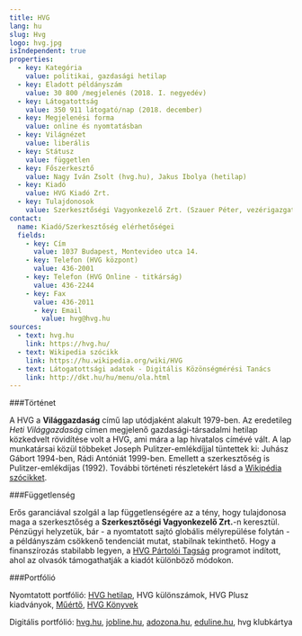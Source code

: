 ```yaml
---
title: HVG
lang: hu
slug: Hvg
logo: hvg.jpg
isIndependent: true
properties:
  - key: Kategória
    value: politikai, gazdasági hetilap
  - key: Eladott példányszám
    value: 30 800 /megjelenés (2018. I. negyedév)
  - key: Látogatottság
    value: 350 911 látogató/nap (2018. december)
  - key: Megjelenési forma
    value: online és nyomtatásban
  - key: Világnézet
    value: liberális
  - key: Státusz
    value: független
  - key: Főszerkesztő
    value: Nagy Iván Zsolt (hvg.hu), Jakus Ibolya (hetilap)
  - key: Kiadó
    value: HVG Kiadó Zrt.
  - key: Tulajdonosok
    value: Szerkesztőségi Vagyonkezelő Zrt. (Szauer Péter, vezérigazgató)
contact:
  name: Kiadó/Szerkesztőség elérhetőségei
  fields:
    - key: Cím
      value: 1037 Budapest, Montevideo utca 14.
    - key: Telefon (HVG központ)
      value: 436-2001
    - key: Telefon (HVG Online - titkárság)
      value: 436-2244
    - key: Fax
      value: 436-2011
	  - key: Email
	    value: hvg@hvg.hu
sources:
  - text: hvg.hu
    link: https://hvg.hu/
  - text: Wikipedia szócikk
    link: https://hu.wikipedia.org/wiki/HVG
  - text: Látogatottsági adatok - Digitális Közönségmérési Tanács
    link: http://dkt.hu/hu/menu/ola.html
---
```


###Történet

A HVG a **Világgazdaság** című lap utódjaként alakult 1979-ben. Az eredetileg *Heti Világgazdaság* címen megjelenő gazdasági-társadalmi hetilap közkedvelt rövidítése volt a HVG, ami mára a lap hivatalos címévé vált.
A lap munkatársai közül többeket Joseph Pulitzer-emlékdíjjal tüntettek ki: Juhász Gábort 1994-ben, Rádi Antóniát 1999-ben.  Emellett a szerkesztőség is Pulitzer-emlékdíjas (1992). További történeti részletekért lásd a [Wikipédia szócikket](https://hu.wikipedia.org/wiki/HVG).

###Függetlenség

Erős garanciával szolgál a lap függetlenségére az a tény, hogy tulajdonosa maga a szerkesztőség a **Szerkesztőségi Vagyonkezelő Zrt.**-n keresztül. Pénzügyi helyzetük, bár - a nyomtatott sajtó globális mélyrepülése folytán - a példányszám csökkenő tendenciát mutat, stabilnak tekinthető. Hogy a finanszírozás stabilabb legyen, a [HVG Pártolói Tagság](https://tagsag.hvg.hu/) programot indított, ahol az olvasók támogathatják a kiadót különböző módokon.

###Portfólió

Nyomtatott portfólió: [HVG hetilap](https://hvg.hu/hetilap), HVG különszámok, HVG Plusz kiadványok, [Műértő](https://hvg.hu/hvgmuerto), [HVG Könyvek](https://hvgkonyvek.hu/)

Digitális portfólió: [hvg.hu](https://hvg.hu), [jobline.hu](https://jobline.hu/), [adozona.hu](https://adozona.hu/), [eduline.hu](http://eduline.hu), hvg klubkártya
